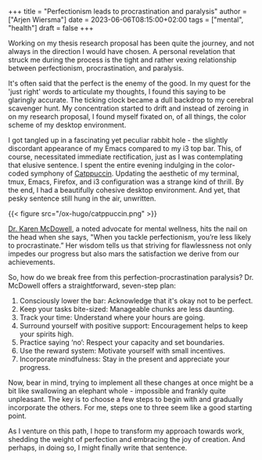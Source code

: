 +++
title = "Perfectionism leads to procrastination and paralysis"
author = ["Arjen Wiersma"]
date = 2023-06-06T08:15:00+02:00
tags = ["mental", "health"]
draft = false
+++

Working on my thesis research proposal has been quite the journey, and not always in the direction I would have chosen. A personal revelation that struck me during the process is the tight and rather vexing relationship between perfectionism, procrastination, and paralysis.

It's often said that the perfect is the enemy of the good. In my quest for the 'just right' words to articulate my thoughts, I found this saying to be glaringly accurate. The ticking clock became a dull backdrop to my cerebral scavenger hunt. My concentration started to drift and instead of zeroing in on my research proposal, I found myself fixated on, of all things, the color scheme of my desktop environment.

I got tangled up in a fascinating yet peculiar rabbit hole - the slightly discordant appearance of my Emacs compared to my i3 top bar. This, of course, necessitated immediate rectification, just as I was contemplating that elusive sentence. I spent the entire evening indulging in the color-coded symphony of [Catppuccin](https://github.com/catppuccin/). Updating the aesthetic of my terminal, tmux, Emacs, Firefox, and i3 configuration was a strange kind of thrill. By the end, I had a beautifully cohesive desktop environment. And yet, that pesky sentence still hung in the air, unwritten.

{{< figure src="/ox-hugo/catppuccin.png" >}}

[Dr. Karen McDowell](https://drkarenmcdowell.com/), a noted advocate for mental wellness, hits the nail on the head when she says, "When you tackle perfectionism, you’re less likely to procrastinate.” Her wisdom tells us that striving for flawlessness not only impedes our progress but also mars the satisfaction we derive from our achievements.

So, how do we break free from this perfection-procrastination paralysis? Dr. McDowell offers a straightforward, seven-step plan:

1.  Consciously lower the bar: Acknowledge that it's okay not to be perfect.
2.  Keep your tasks bite-sized: Manageable chunks are less daunting.
3.  Track your time: Understand where your hours are going.
4.  Surround yourself with positive support: Encouragement helps to keep your spirits high.
5.  Practice saying ‘no’: Respect your capacity and set boundaries.
6.  Use the reward system: Motivate yourself with small incentives.
7.  Incorporate mindfulness: Stay in the present and appreciate your progress.

Now, bear in mind, trying to implement all these changes at once might be a bit like swallowing an elephant whole - impossible and frankly quite unpleasant. The key is to choose a few steps to begin with and gradually incorporate the others. For me, steps one to three seem like a good starting point.

As I venture on this path, I hope to transform my approach towards work, shedding the weight of perfection and embracing the joy of creation. And perhaps, in doing so, I might finally write that sentence.
